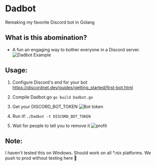
#  Dadbot

Remaking my favorite Discord bot in Golang

## What is this abomination?

 - A fun an engaging way to bother everyone in a Discord server.
 ![Dadbot Example](https://i.imgur.com/uHBZMyH.png)

## Usage:

1. Configure Discord's end for your bot
https://discordnet.dev/guides/getting_started/first-bot.html	
	 
2. Compile Dadbot.go
`go build Dadbot.go` 
	
3. Get your DISCORD_BOT_TOKEN
![Bot token](https://i.imgur.com/yCfOMFV.png)

4. Run it!
`./Dadbot -t DISCORD_BOT_TOKEN`

5. Wait for people to tell you to remove it
![profit](https://i.imgur.com/Ij2h3dW.png)

## Note:
I haven't tested this on Windows. Should work on all *.nix platforms. We push to prod without testing here 🎉
